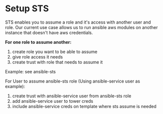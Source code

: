 # Setup STS

STS enables you to assume a role and it's access with another user and role. Our current use case allows us to run ansible aws modules on another instance that doesn't have aws credentials.

**For one role to assume another:**

1. create role you want to be able to assume
2. give role access it needs
3. create trust with role that needs to assume it

Example: see ansible-sts

For User to assume ansible-sts role \(Using ansible-service user as example\):

1. create trust with ansible-service user from ansible-sts role
2. add ansible-service user to tower creds
3. include ansible-service creds on template where sts assume is needed

